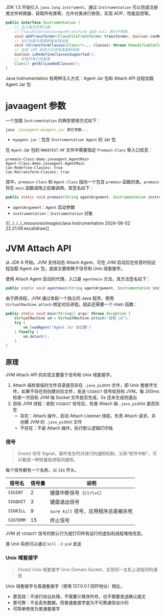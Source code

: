 JDK 1.5 开始引入 `java.lang.instrument`，通过 `Instrumentation` 可以完成注册类文件转换器、获取所有类等，允许对类进行修改，实现 AOP、性能监控等。

```java
public interface Instrumentation {
    // 注入类文件转化器
    // ClassFileTransformer#transform 返回 null 表示不转换
    void addTransformer(ClassFileTransformer transformer, boolean canRetransform);
    // 对已加载的类重新触发类加载
    void retransformClasses(Class<?>... classes) throws UnmodifiableClassException;
    // 当前 JVM 是否允许使用类重新转换
    boolean isRedefineClassesSupported();
    // 获取所有已加载类
    Class[] getAllLoadedClasses();
}
```

Java Instrumentation 有两种注入方式：Agent Jar 包和 Attach API 远程加载 Agent Jar 包
# javaagent 参数

一个加载 `Instrumentation` 的典型使用方式如下：

```bash
java -javaagent:myagent.jar 其它参数...
```
* `myagent.jar`：包含 `Instrumentation Agent` 的 Jar 包

在 `Agent` Jar 包的 `MANIFEST.MF` 文件中需要指定 `Premain-Class` 等入口信息：

``` title:MANIFEST.MF
premain-Class:demo.javaagent.AgentMain
Agent-Class:demo.javaagent.AgentMain
Can-Redefine-Classes: true
Can-Retransform-Classes: true
```

其中，`premain-Class` 和 `Agent-Class` 指向一个包含 `premain` 函数的类。`premain` 将在 `main` 函数调用之前被调用，其签名如下：

```java
public static void premain(String agentArgument, Instrumentation instrumentation) throws Exception;
```
* `agentArgument`：`Agent` 启动参数
* `instrumentation`：`Instrumentation` 对象

![[../../../_resources/images/Java Instrumentation 2024-08-02 22.21.09.excalidraw]]
# JVM Attach API

从 JDK 6 开始，JVM 支持动态 Attach Agent，可在 JVM 启动后在任意时刻远程加载 Agent Jar 包，底层主要依赖于信号和 Unix 域套接字。

使用 Attach Agent 启动的代理，入口是 `agentmain` 方法，其方法签名如下：

```java
public static void agentmain(String agentArgument, Instrumentation instrumentation) throws Exception;
```

由于跨进程，JVM 通过发起一个独立的 Java 程序，使用 `VirtualMachine.attach` 绑定对应进程。因此还需要一个 main 函数：

```java
public static void main(String[] args) throws Exception {
    VirtualMachine vm = VirtualMachine.attach("进程 id");
    try {
        vm.loadAgent("Agent Jar 包位置")
    } finally {
        vm.detach();
    }
}
```
## 原理

 JVM Attach API 的实现主要基于信号和 Unix 域套接字。

1. Attach 端检查临时文件目录是否存在 `.java_pidXXX` 文件，即 Unix 套接字文件。如果不存在则创建对应文件，发送 `SIGQUIT` 信号给目标 JVM。每 200ms 检查一次目标 JVM 端 Socket 文件是否生成，5s 还未生成则退出
2. 目标 JVM 进程：收到 `SIGQUIT` 信号后，检查 Attach 端 `.java_pidXXX` 是否存在
    * 存在：Attach 操作，启动 Attach Listener 线程，负责 Attach 请求，并创建 JVM 的 `.java_pidXXX` 文件
    * 不存在：不是 Attach 操作，执行默认逻辑打印栈

### 信号

> [!note] 信号
> Signal，事件发生时对进行的通知机制，又称“软件中断”，可以看成一种轻量级进程间通信。

每个信号都有一个名称，以 `SIG` 开头。

| 信号名       | 信号量 | 说明                       |
| --------- | --- | ------------------------ |
| `SIGINT`  | 2   | 键盘中断信号（`Ctrl+C`）         |
| `SIGQUIT` | 3   | 键盘退出信号                   |
| `SIGKILL` | 9   | `sure kill` 信号，应用程序总是被杀死 |
| `SIGTERM` | 15  | 终止信号                     |

JVM 对 `SIGQUIT` 信号的默认行为是打印所有运行的虚拟机线程堆栈信息。

类 Unit 系统可以通过 `kill -3 pid` 发送
### Unix 域套接字

> [!note] Unix 域套接字
> Unix Domain Socket，实现同一主机上进程间的通信

Unix 域套接字与普通套接字（使用 127.0.0.1 回环地址）相比，
* 更高效：不进行协议处理，不需要计算序列号，也不需要发送确认报文
* 更可靠：不会丢失数据，而普通套接字是为不可靠通信设计的
* 可简单修改为普通套接字